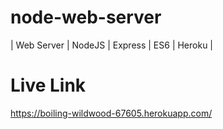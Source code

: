 # node-web-server
| Web Server | NodeJS | Express | ES6 | Heroku |
# Live Link
https://boiling-wildwood-67605.herokuapp.com/